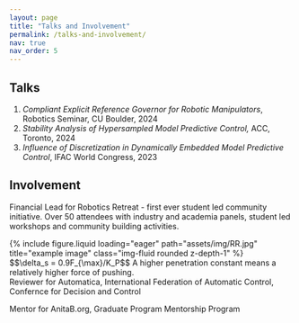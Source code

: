 ```yaml
---
layout: page
title: "Talks and Involvement"
permalink: /talks-and-involvement/
nav: true
nav_order: 5
---
```



## Talks

1. _Compliant Explicit Reference Governor for Robotic Manipulators_, Robotics Seminar, CU Boulder, 2024
2. _Stability Analysis of Hypersampled Model Predictive Control,_ ACC, Toronto, 2024
3. _Influence of Discretization in Dynamically Embedded Model Predictive Control_, IFAC World Congress, 2023



## Involvement
Financial Lead for Robotics Retreat - first ever student led community initiative. Over 50 attendees with industry and academia panels, student led workshops and community building activities. 
<div class="row">
    <div class="col-md-6 col-sm-12 mt-3 mt-md-0">
        {% include figure.liquid loading="eager" path="assets/img/RR.jpg" title="example image" class="img-fluid rounded z-depth-1" %}
    </div>
</div>
<div class="caption">
 $$\delta_s = 0.9F_{\max}/K_P$$ A higher penetration constant means a relatively higher force of pushing.  
</div>
Reviewer for Automatica, International Federation of Automatic Control, Confernce for Decision and Control

Mentor for AnitaB.org, Graduate Program Mentorship Program

